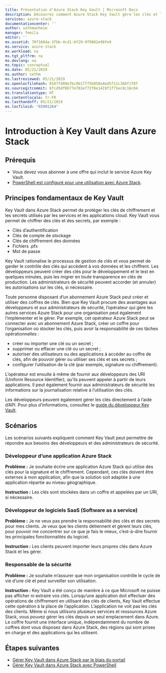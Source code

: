 ```yaml
---
title: Présentation d’Azure Stack Key Vault | Microsoft Docs
description: Découvrez comment Azure Stack Key Vault gère les clés et les secrets
services: azure-stack
documentationcenter: ''
author: sethmanheim
manager: femila
editor: ''
ms.assetid: 70f1684a-3fbb-4cd1-bf29-9f9882e98fe9
ms.service: azure-stack
ms.workload: na
ms.tgt_pltfrm: na
ms.devlang: na
ms.topic: conceptual
ms.date: 05/21/2019
ms.author: sethm
ms.lastreviewed: 05/21/2019
ms.openlocfilehash: 0167fd89e7bc9b17ff5b950a4ed5f12c368f1f8f
ms.sourcegitcommit: 6fcd5df8b77e782ef72f0e1419f1f75ec8c16c04
ms.translationtype: HT
ms.contentlocale: fr-FR
ms.lasthandoff: 05/21/2019
ms.locfileid: "65991264"
---
```

# <a name="introduction-to-key-vault-in-azure-stack"></a>Introduction à Key Vault dans Azure Stack

## <a name="prerequisites"></a>Prérequis

* Vous devez vous abonner à une offre qui inclut le service Azure Key Vault.  
* [PowerShell est configuré pour une utilisation avec Azure Stack](azure-stack-powershell-configure-user.md).

## <a name="key-vault-basics"></a>Principes fondamentaux de Key Vault

Key Vault dans Azure Stack permet de protéger les clés de chiffrement et les secrets utilisés par les services et les applications cloud. Key Vault vous permet de chiffrer des clés et des secrets, par exemple :

* Clés d’authentification
* Clés de compte de stockage
* Clés de chiffrement des données
* Fichiers .pfx
* Mot de passe

Key Vault rationalise le processus de gestion de clés et vous permet de garder le contrôle des clés qui accèdent à vos données et les chiffrent. Les développeurs peuvent créer des clés pour le développement et le test en quelques minutes, puis les migrer en toute transparence en clés de production. Les administrateurs de sécurité peuvent accorder (et annuler) les autorisations sur les clés, si nécessaire.

Toute personne disposant d’un abonnement Azure Stack peut créer et utiliser des coffres de clés. Bien que Key Vault procure des avantages aux développeurs et aux administrateurs de sécurité, l’opérateur qui gère les autres services Azure Stack pour une organisation peut également l’implémenter et le gérer. Par exemple, cet opérateur Azure Stack peut se connecter avec un abonnement Azure Stack, créer un coffre pour l’organisation où stocker les clés, puis avoir la responsabilité de ces tâches opérationnelles :

* créer ou importer une clé ou un secret ;
* supprimer ou effacer une clé ou un secret ;
* autoriser des utilisateurs ou des applications à accéder au coffre de clés, afin de pouvoir gérer ou utiliser ses clés et ses secrets ;
* configurer l’utilisation de la clé (par exemple, signature ou chiffrement).

L’opérateur est ensuite à même de fournir aux développeurs des URI (Uniform Resource Identifier), qu’ils peuvent appeler à partir de leurs applications. Il peut également fournir aux administrateurs de sécurité les informations sur la journalisation relative à l’utilisation des clés.

Les développeurs peuvent également gérer les clés directement à l’aide d’API. Pour plus d’informations, consultez le [guide du développeur Key Vault](/azure/key-vault/key-vault-developers-guide).

## <a name="scenarios"></a>Scénarios

Les scénarios suivants expliquent comment Key Vault peut permettre de répondre aux besoins des développeurs et des administrateurs de sécurité.

### <a name="developer-for-an-azure-stack-application"></a>Développeur d’une application Azure Stack

**Problème :** Je souhaite écrire une application Azure Stack qui utilise des clés pour la signature et le chiffrement. Cependant, ces clés doivent être externes à mon application, afin que la solution soit adaptée à une application répartie au niveau géographique.

**Instruction :** Les clés sont stockées dans un coffre et appelées par un URI, si nécessaire.

### <a name="developer-for-software-as-a-service-saas"></a>Développeur de logiciels SaaS (Software as a service)

**Problème :** Je ne veux pas prendre la responsabilité des clés et des secrets pour mes clients. Je veux que les clients détiennent et gèrent leurs clés, pour pouvoir me concentrer sur ce que je fais le mieux, c’est-à-dire fournir les principales fonctionnalités du logiciel.

**Instruction :** Les clients peuvent importer leurs propres clés dans Azure Stack et les gérer.

### <a name="chief-security-officer-cso"></a>Responsable de la sécurité

**Problème :** Je souhaite m’assurer que mon organisation contrôle le cycle de vie d’une clé et peut surveiller son utilisation.

**Instruction :** Key Vault a été conçu de manière à ce que Microsoft ne puisse pas afficher ni extraire vos clés. Lorsqu’une application doit effectuer des opérations de chiffrement en utilisant des clés de clients, Key Vault effectue cette opération à la place de l’application. L’application ne voit pas les clés des clients. Même si nous utilisons plusieurs services et ressources Azure Stack, vous pouvez gérer les clés depuis un seul emplacement dans Azure. Le coffre fournit une interface unique, indépendamment du nombre de coffres dont vous disposez dans Azure Stack, des régions qui sont prises en charge et des applications qui les utilisent.

## <a name="next-steps"></a>Étapes suivantes

* [Gérer Key Vault dans Azure Stack par le biais du portail](azure-stack-key-vault-manage-portal.md)  
* [Gérer Key Vault dans Azure Stack avec PowerShell](azure-stack-key-vault-manage-powershell.md)
